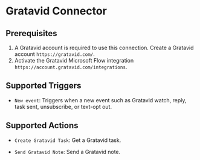# Gratavid Connector

## Prerequisites

1. A Gratavid account is required to use this connection. Create a Gratavid account `https://gratavid.com/`.
2. Activate the Gratavid Microsoft Flow integration `https://account.gratavid.com/integrations`.

## Supported Triggers

* `New event`: Triggers when a new event such as Gratavid watch, reply, task sent, unsubscribe, or text-opt out.

## Supported Actions

* `Create Gratavid Task`: Get a Gratavid task.

* `Send Gratavid Note`: Send a Gratavid note.
